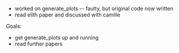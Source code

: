 * worked on generate_plots -- faulty, but original code now written 
* read elith paper and discussed with camille 

Goals:
* get generate_plots up and running 
* read further papers

